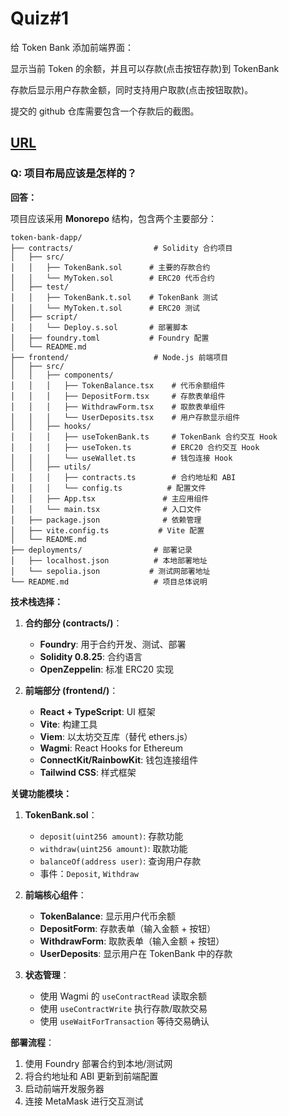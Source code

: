 # Quiz#1
给 Token Bank 添加前端界面：

显示当前 Token 的余额，并且可以存款(点击按钮存款)到 TokenBank

存款后显示用户存款金额，同时支持用户取款(点击按钮取款)。

提交的 github 仓库需要包含一个存款后的截图。
## [URL](https://decert.me/challenge/56e455b3-901c-415d-90c0-a20759469cf9)

### Q: 项目布局应该是怎样的？

**回答：**

项目应该采用 **Monorepo** 结构，包含两个主要部分：

```
token-bank-dapp/
├── contracts/                  # Solidity 合约项目
│   ├── src/
│   │   ├── TokenBank.sol      # 主要的存款合约
│   │   └── MyToken.sol        # ERC20 代币合约
│   ├── test/
│   │   ├── TokenBank.t.sol    # TokenBank 测试
│   │   └── MyToken.t.sol      # ERC20 测试
│   ├── script/
│   │   └── Deploy.s.sol       # 部署脚本
│   ├── foundry.toml           # Foundry 配置
│   └── README.md
├── frontend/                   # Node.js 前端项目
│   ├── src/
│   │   ├── components/
│   │   │   ├── TokenBalance.tsx    # 代币余额组件
│   │   │   ├── DepositForm.tsx     # 存款表单组件
│   │   │   ├── WithdrawForm.tsx    # 取款表单组件
│   │   │   └── UserDeposits.tsx    # 用户存款显示组件
│   │   ├── hooks/
│   │   │   ├── useTokenBank.ts     # TokenBank 合约交互 Hook
│   │   │   ├── useToken.ts         # ERC20 合约交互 Hook
│   │   │   └── useWallet.ts        # 钱包连接 Hook
│   │   ├── utils/
│   │   │   ├── contracts.ts        # 合约地址和 ABI
│   │   │   └── config.ts          # 配置文件
│   │   ├── App.tsx               # 主应用组件
│   │   └── main.tsx              # 入口文件
│   ├── package.json              # 依赖管理
│   ├── vite.config.ts           # Vite 配置
│   └── README.md
├── deployments/                # 部署记录
│   ├── localhost.json          # 本地部署地址
│   └── sepolia.json           # 测试网部署地址
└── README.md                   # 项目总体说明
```

**技术栈选择：**

1. **合约部分 (contracts/)**：
   - **Foundry**: 用于合约开发、测试、部署
   - **Solidity 0.8.25**: 合约语言
   - **OpenZeppelin**: 标准 ERC20 实现

2. **前端部分 (frontend/)**：
   - **React + TypeScript**: UI 框架
   - **Vite**: 构建工具
   - **Viem**: 以太坊交互库（替代 ethers.js）
   - **Wagmi**: React Hooks for Ethereum
   - **ConnectKit/RainbowKit**: 钱包连接组件
   - **Tailwind CSS**: 样式框架

**关键功能模块：**

1. **TokenBank.sol**：
   - `deposit(uint256 amount)`: 存款功能
   - `withdraw(uint256 amount)`: 取款功能
   - `balanceOf(address user)`: 查询用户存款
   - 事件：`Deposit`, `Withdraw`

2. **前端核心组件**：
   - **TokenBalance**: 显示用户代币余额
   - **DepositForm**: 存款表单（输入金额 + 按钮）
   - **WithdrawForm**: 取款表单（输入金额 + 按钮）
   - **UserDeposits**: 显示用户在 TokenBank 中的存款

3. **状态管理**：
   - 使用 Wagmi 的 `useContractRead` 读取余额
   - 使用 `useContractWrite` 执行存款/取款交易
   - 使用 `useWaitForTransaction` 等待交易确认

**部署流程**：
1. 使用 Foundry 部署合约到本地/测试网
2. 将合约地址和 ABI 更新到前端配置
3. 启动前端开发服务器
4. 连接 MetaMask 进行交互测试
